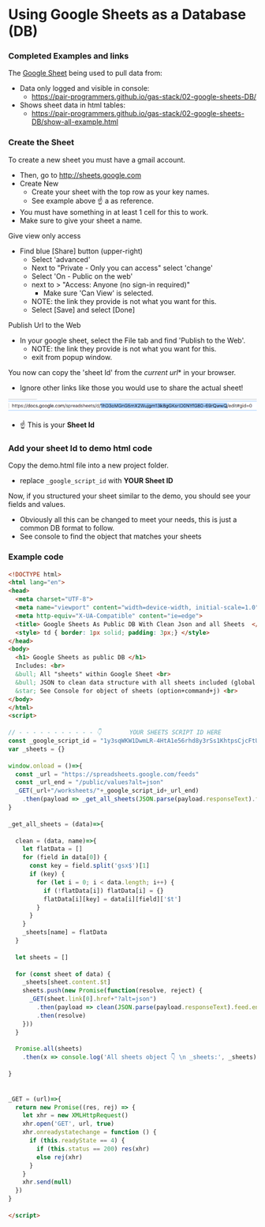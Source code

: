 # Using Google Sheets as a Database (DB)

### Completed Examples and links
The [Google Sheet](https://docs.google.com/spreadsheets/d/1y3sqWKW1DwmLR-4HtA1e56rhd8y3rSs1KhtpsCjcFtU/edit#gid=0) being used to pull data from:
* Data only logged and visible in console:
  * https://pair-programmers.github.io/gas-stack/02-google-sheets-DB/
* Shows sheet data in html tables:
  * https://pair-programmers.github.io/gas-stack/02-google-sheets-DB/show-all-example.html

### Create the Sheet
To create a new sheet you must have a gmail account.
* Then, go to http://sheets.google.com
* Create New
  * Create your sheet with the top row as your key names.
  * See example above ☝️ a as reference.
* You must have something in at least 1 cell for this to work.
* Make sure to give your sheet a name.

Give view only access
* Find blue [Share] button (upper-right)
  * Select 'advanced'
  * Next to "Private - Only you can access" select 'change'
  * Select 'On - Public on the web'
  * next to > "Access: Anyone (no sign-in required)"
    * Make sure 'Can View' is selected.
  * NOTE: the link they provide is not what you want for this.
  * Select [Save] and select [Done]

Publish Url to the Web
* In your google sheet, select the File tab and find 'Publish to the Web'.
  * NOTE: the link they provide is not what you want for this.
  * exit from popup window.

You now can copy the 'sheet Id' from the *current url** in your browser.
* Ignore other links like those you would use to share the actual sheet!

![url](img/url.png)

* ☝️ This is your **Sheet Id**

### Add your sheet Id to demo html code
Copy the demo.html file into a new project folder.
* replace `_google_script_id` with **YOUR Sheet ID**

Now, if you structured your sheet similar to the demo, you should see your fields and values.
* Obviously all this can be changed to meet your needs, this is just a common DB format to follow.
* See console to find the object that matches your sheets

### Example code
```html
<!DOCTYPE html>
<html lang="en">
<head>
  <meta charset="UTF-8">
  <meta name="viewport" content="width=device-width, initial-scale=1.0">
  <meta http-equiv="X-UA-Compatible" content="ie=edge">
  <title> Google Sheets As Public DB With Clean Json and all Sheets  </title>
  <style> td { border: 1px solid; padding: 3px;} </style>
</head>
<body>
  <h1> Google Sheets as public DB </h1>
  Includes: <br>
  &bull; All "sheets" within Google Sheet <br>
  &bull; JSON to clean data structure with all sheets included (global object saved as"_sheets") <br>
  &star; See Console for object of sheets (option+command+j) <br>
</body>
</html>
<script>

// - - - - - - - - - - - 👇        YOUR SHEETS SCRIPT ID HERE          👇
const _google_script_id = "1y3sqWKW1DwmLR-4HtA1e56rhd8y3rSs1KhtpsCjcFtU"
var _sheets = {}

window.onload = ()=>{
  const _url = "https://spreadsheets.google.com/feeds"
  const _url_end = "/public/values?alt=json"
  _GET(_url+"/worksheets/"+_google_script_id+_url_end)
    .then(payload => _get_all_sheets(JSON.parse(payload.responseText).feed.entry))
}

_get_all_sheets = (data)=>{

  clean = (data, name)=>{
    let flatData = []
    for (field in data[0]) {
      const key = field.split('gsx$')[1]
      if (key) {
        for (let i = 0; i < data.length; i++) {
          if (!flatData[i]) flatData[i] = {}
          flatData[i][key] = data[i][field]['$t']
        }
      }
    }
    _sheets[name] = flatData
  }

  let sheets = []

  for (const sheet of data) {
    _sheets[sheet.content.$t]
    sheets.push(new Promise(function(resolve, reject) {
      _GET(sheet.link[0].href+"?alt=json")
        .then(payload => clean(JSON.parse(payload.responseText).feed.entry, sheet.content.$t))
        .then(resolve)
    }))
  }

  Promise.all(sheets)
    .then(x => console.log('All sheets object 👇 \n _sheets:', _sheets))

}


_GET = (url)=>{
  return new Promise((res, rej) => {
    let xhr = new XMLHttpRequest()
    xhr.open('GET', url, true)
    xhr.onreadystatechange = function () {
      if (this.readyState == 4) {
        if (this.status == 200) res(xhr)
        else rej(xhr)
      }
    }
    xhr.send(null)
  })
}

</script>
```
